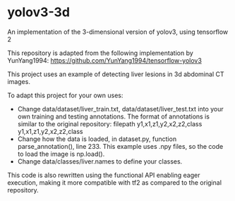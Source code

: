# yolov3-3d
An implementation of the 3-dimensional version of yolov3, using tensorflow 2

This repository is adapted from the following implementation by YunYang1994: https://github.com/YunYang1994/tensorflow-yolov3

This project uses an example of detecting liver lesions in 3d abdominal CT images.

To adapt this project for your own uses:
- Change data/dataset/liver_train.txt, data/dataset/liver_test.txt into your own training and testing annotations. The format of annotations is similar to the original repository: filepath y1,x1,z1,y2,x2,z2,class y1,x1,z1,y2,x2,z2,class
- Change how the data is loaded, in dataset.py, function parse_annotation(), line 233. This example uses .npy files, so the code to load the image is np.load(). 
- Change data/classes/liver.names to define your classes. 

This code is also rewritten using the functional API enabling eager execution, making it more compatible with tf2 as compared to the original repository. 
